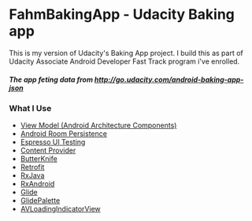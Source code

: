 # FahmBakingApp - Udacity Baking app
This is my version of Udacity's Baking App project. 
I build this as part of Udacity Associate Android Developer Fast Track program i've enrolled.
##### The app feting data from http://go.udacity.com/android-baking-app-json
### What I Use
  - [View Model (Android Architecture Components)](https://developer.android.com/topic/libraries/architecture/viewmodel.html)
  - [Android Room Persistence](https://developer.android.com/topic/libraries/architecture/room.html)
  - [Espresso UI Testing](https://developer.android.com/training/testing/espresso/index.html)
  - [Content Provider](https://developer.android.com/reference/android/content/ContentProvider.html)
  - [ButterKnife](https://github.com/JakeWharton/butterknife)
  - [Retrofit](https://github.com/square/retrofit)
  - [RxJava](https://github.com/ReactiveX/RxJava)
  - [RxAndroid](https://github.com/ReactiveX/RxAndroid)
  - [Glide](https://github.com/bumptech/glide)
  - [GlidePalette](https://github.com/florent37/GlidePalette)
  - [AVLoadingIndicatorView](https://github.com/81813780/AVLoadingIndicatorView)
